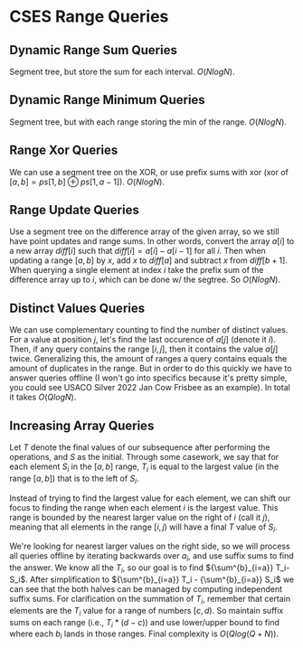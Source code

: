 # CSES Range Queries

## Dynamic Range Sum Queries
Segment tree, but store the sum for each interval. $O(NlogN)$.

## Dynamic Range Minimum Queries
Segment tree, but with each range storing the min of the range. $O(NlogN)$.

## Range Xor Queries
We can use a segment tree on the XOR, or use prefix sums with xor (xor of $[a,b] = ps[1,b] \oplus ps[1,a-1]$). $O(NlogN)$.

## Range Update Queries
Use a segment tree on the difference array of the given array, so we still have point updates and range sums. In other words, convert the array $a[i]$ to a new array $diff[i]$ such that $diff[i]=a[i]-a[i-1]$ for all $i$. Then when updating a range $[a,b]$ by $x$, add $x$ to $diff[a]$ and subtract $x$ from $diff[b+1]$. When querying a single element at index $i$ take the prefix sum of the difference array up to $i$, which can be done w/ the segtree. So $O(NlogN)$.

## Distinct Values Queries
We can use complementary counting to find the number of distinct values. For a value at position $j$, let's find the last occurence of $a[j]$ (denote it $i$). Then, if any query contains the range $[i,j]$, then it contains the value $a[j]$ twice. Generalizing this, the amount of ranges a query contains equals the amount of duplicates in the range. But in order to do this quickly we have to answer queries offline (I won't go into specifics because it's pretty simple, you could see USACO Silver 2022 Jan Cow Frisbee as an example). In total it takes $O(QlogN)$.

## Increasing Array Queries
Let $T$ denote the final values of our subsequence after performing the operations, and $S$ as the initial. Through some casework, we say that for each element $S_i$ in the $[a,b]$ range, $T_i$ is equal to the largest value (in the range $[a,b]$) that is to the left of $S_i$. 

Instead of trying to find the largest value for each element, we can shift our focus to finding the range when each element $i$ is the largest value. This range is bounded by the nearest larger value on the right of $i$ (call it $j$), meaning that all elements in the range $[i,j)$ will have a final $T$ value of $S_i$.

We're looking for nearest larger values on the right side, so we will process all queries offline by iterating backwards over $a_i$, and use suffix sums to find the answer. We know all the $T_i$, so our goal is to find ${\sum^{b}_{i=a}} T_i-S_i$. After simplification to ${\sum^{b}_{i=a}} T_i - {\sum^{b}_{i=a}} S_i$ we can see that the both halves can be managed by computing independent suffix sums. For clarification on the summation of $T_i$, remember that certain elements are the $T_i$ value for a range of numbers $[c,d)$. So maintain suffix sums on each range (i.e., $T_i*(d-c)$) and use lower/upper bound to find where each $b_i$ lands in those ranges. Final complexity is $O(Qlog(Q+N))$.